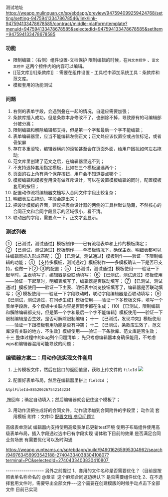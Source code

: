 测试地址
https://weapp.mulinquan.cn/sp/ebdapp/preview/947594099259424768/setting/setting-947594133478678546/link/link-947594133478678585/contract/middle-platform/template?menuId=947594133478678585&selectedId=947594133478678585&setItem=947594133478678585



### 功能
- 限制编辑：（右侧）组件设置-文档保护
限制编辑的时候，在`纯文本控件` 、`富文本控件` 这两个控件内的内容可以编辑。
- [[范文库]]/[[条款库]] ：需要在组件设置 - 工具栏中添加系统工具：条款库和范文库。
- 模板套用的功能测试

### 问题
1. 右侧的表单字段，会遇到叠在一起的情况，自适应需要加强；
2. 条款库插入成功，但是条款本身修改不了，也删除不掉，导致原有的可编辑部分被分离；
3. 限制编辑和解除编辑都支持，但是第一个字和最后一个字不能编辑；
4. 表单编辑器里，应当不能编辑左侧正文；正文处应该仅置空或占位标记，或者骨架屏
5. 存在多重滚轮，编辑器横向的滚轮甚至会在页面外面，给用户困扰如何左右拖动;
6. 范文库里创建了范文之后，在编辑器里选不到；
7. 不支持选择套用指定模板，比如在三个模板里选两个；
8. 页面的右上角有两个保存按钮，用户会不知道要点哪个；
9. 模板编辑和模板套用没有做互斥设计，可以在设置模板编辑的同时，配置模板套用的按钮；
10. 配置动作流将编辑器文档写入合同文件字段比较复杂；
11. 明细表左右拖动、字段会跑出来；
12. 把设计模板的界面，建议把表单设计器的两侧的工具栏默认隐藏，不然核心的合同正文和合同字段显示的区域很小，看不清。
13. 联动出的字段，需要点一下，正文才会显示。

### 测试列表
① 【已测试，测试通过】模板制作——已有流程表单和上传的模板绑定；                                        
② 【已测试，测试通过】模板制作——单模板情况下，确保主表、明细表都可以往编辑器插入形成匹配； 
③ 【已测试，测试通过】模板制作——验证一下限制编辑的功能；
④ 【支持多模板，测试通过】模板制作——多模板确认一下是否已支持，也做一下②-③的配置；
⑤ 【已测试，测试通过】模板使用——验证一下起草时，主表填写了，编辑器是否联动填写；
⑥ 【已测试，测试通过】模板使用——验证一下起草时，明细表填写了，编辑器是否联动填写；
⑦ 【已测试，测试通过】模板使用——验证一下主表、明细表中浏览按钮填写了，编辑器是否联动填写；
⑧ 模板使用——验证一下字段联动时，联动字段编辑器是否联动填写；
⑨ 【已测试，测试通过，在同步生成】模板使用——验证一下多模板文件，填写一个表单字段后，多个模板中关联内容是否同步都在生成；
(10) 【已测试，限制编辑和解除编辑都支持，但是第一个字和最后一个字不能编辑】模板使用——验证一下限制编辑是否生效，是否可解除限制编辑；
十一 【已测试，发现冲突】模板使用——验证一下跟模板套用功能是否有冲突；
十二 【已测试，条款库生效了，范文库没有关联的地方、不生效】模板使用——验证一下条款库、范文库是否生效；
十三 整体过程中的bug列个问题清单；
先只考虑编辑器本身确保能用，不考虑wps和编辑器混用可能导致的问题；


### 编辑器方案二：用动作流实现文件套用
1. 上传模板文件，然后在接口的返回值里，获取上传文件的 `fileId` 
![](https://raw.githubusercontent.com/olivla/PicGo/main/img/20240105165410.png)

2. 配置好表单布局，然后在编辑器里拼上 `fieldId` ；
```
&tplFileId=885206267542143234
```
,按回车；确定自动填入；然后编辑器就会记住这个模板了；

3. 用动作流把生成好的合同文件，动作流添加到合同附件的字段里；
动作流 套用模板 附件：文件ID
[配置文档 参见问题11](https://www.e-cology.com.cn/sp/doc/docDetail/1999088026282271580?type=IM_View&_isEm=1&_emUid=747381046061449254&_emCid=874152414695915520)



高级表单测试
编辑器内支持使用高级表单已更新test环境 使用子布局组件使用高级表单布局，插入字段通过选中已有字段实现 请体验下目前的效果 是否满足合同业务场景 有需要优化可以及时沟通

https://weapp.yunteams.cn/sp/ebdapp/build/949016265995304962/search/949763456993542188-2740433403830410807?terminal=PC&selectedId=2740433403830410807 

------------------- 另外之前提过 1、套用的文件名称是否需要优化？（目前是按照表单名称命名的 @章洁  这个麻烦合同这边确认下 是否需要组件优化 2、在不选择套用文件时，需要导出全部文件---这个需要在创建模版的时候手动点击下全部文件 目前已实现


